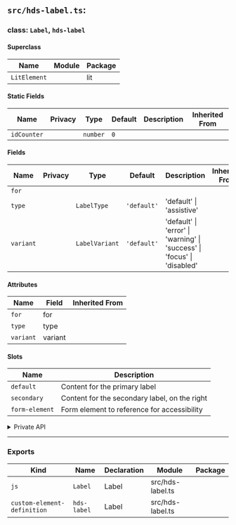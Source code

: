 ## `src/hds-label.ts`:

### class: `Label`, `hds-label`

#### Superclass

| Name         | Module | Package |
| ------------ | ------ | ------- |
| `LitElement` |        | lit     |

#### Static Fields

| Name        | Privacy | Type     | Default | Description | Inherited From |
| ----------- | ------- | -------- | ------- | ----------- | -------------- |
| `idCounter` |         | `number` | `0`     |             |                |

#### Fields

| Name      | Privacy | Type           | Default     | Description                                                             | Inherited From |
| --------- | ------- | -------------- | ----------- | ----------------------------------------------------------------------- | -------------- |
| `for`     |         |                |             |                                                                         |                |
| `type`    |         | `LabelType`    | `'default'` | 'default' \| 'assistive'                                                |                |
| `variant` |         | `LabelVariant` | `'default'` | 'default' \| 'error' \| 'warning' \| 'success' \| 'focus' \| 'disabled' |                |

#### Attributes

| Name      | Field   | Inherited From |
| --------- | ------- | -------------- |
| `for`     | for     |                |
| `type`    | type    |                |
| `variant` | variant |                |

#### Slots

| Name           | Description                                   |
| -------------- | --------------------------------------------- |
| `default`      | Content for the primary label                 |
| `secondary`    | Content for the secondary label, on the right |
| `form-element` | Form element to reference for accessibility   |

<details><summary>Private API</summary>

#### Fields

| Name                 | Privacy   | Type                       | Default | Description | Inherited From |
| -------------------- | --------- | -------------------------- | ------- | ----------- | -------------- |
| `formElement`        | protected | `HTMLSlotElement`          |         |             |                |
| `secondaryLabel`     | protected | `HTMLDivElement`           |         |             |                |
| `secondaryLabelSlot` | protected | `HTMLSlotElement`          |         |             |                |
| `currentLabelTarget` | private   | `HTMLElement \| undefined` |         |             |                |

#### Methods

| Name                   | Privacy   | Description | Parameters | Return                     | Inherited From |
| ---------------------- | --------- | ----------- | ---------- | -------------------------- | -------------- |
| `renderPrimaryLabel`   | protected |             |            |                            |                |
| `renderSecondaryLabel` | protected |             |            |                            |                |
| `renderFormElement`    | protected |             |            |                            |                |
| `labelClick`           | private   |             | `e: Event` |                            |                |
| `findLabelTarget`      | private   |             |            | `HTMLElement \| undefined` |                |
| `assignAriaLabelledBy` | private   |             |            |                            |                |

</details>

<hr/>

### Exports

| Kind                        | Name        | Declaration | Module           | Package |
| --------------------------- | ----------- | ----------- | ---------------- | ------- |
| `js`                        | `Label`     | Label       | src/hds-label.ts |         |
| `custom-element-definition` | `hds-label` | Label       | src/hds-label.ts |         |
